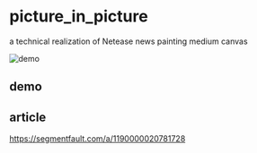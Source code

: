# picture_in_picture

a technical realization of Netease news painting medium canvas

![demo](https://segmentfault.com/img/bVbzk2g?w=380&h=669)

## demo


## article
https://segmentfault.com/a/1190000020781728
